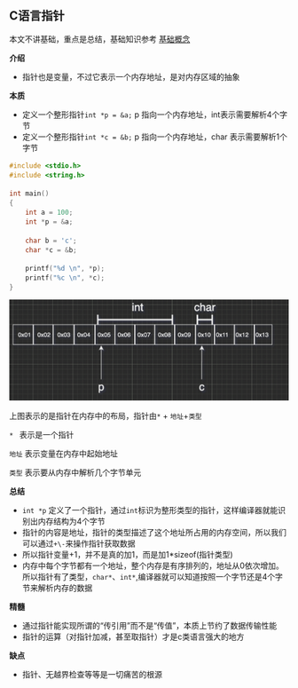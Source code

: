 

## C语言指针

本文不讲基础，重点是总结，基础知识参考 [基础概念](http://c.biancheng.net/view/1990.html)

**介绍**

* 指针也是变量，不过它表示一个内存地址，是对内存区域的抽象



**本质**

* 定义一个整形指针`int *p = &a;`  p 指向一个内存地址，int表示需要解析4个字节
* 定义一个整形指针`int *c = &b;`  p 指向一个内存地址，char 表示需要解析1个字节

```c
#include <stdio.h>
#include <string.h>

int main()
{
    int a = 100;
    int *p = &a;

    char b = 'c';
    char *c = &b;

    printf("%d \n", *p);
    printf("%c \n", *c);
}
```

<img src="assets/readme/image-20200913102148226.png" alt="image-20200913102148226" style="zoom:50%;" />

上图表示的是指针在内存中的布局，指针由`*` + `地址`+`类型`

`* ` 表示是一个指针 

`地址` 表示变量在内存中起始地址

`类型` 表示要从内存中解析几个字节单元



**总结**

* `int *p` 定义了一个指针，通过`int`标识为整形类型的指针，这样编译器就能识别出内存结构为4个字节
* 指针的内容是地址，指针的类型描述了这个地址所占用的内存空间，所以我们可以通过`+\-`来操作指针获取数据
* 所以指针变量+1，并不是真的加1，而是加1*sizeof(指针类型)
* 内存中每个字节都有一个地址，整个内存是有序排列的，地址从0依次增加。所以指针有了类型，`char*`、`int*`,编译器就可以知道按照一个字节还是4个字节来解析内存的数据



**精髓**

* 通过指针能实现所谓的“传引用”而不是“传值”，本质上节约了数据传输性能
* 指针的运算（对指针加减，甚至取指针）才是c类语言强大的地方



**缺点**

* 指针、无越界检查等等是一切痛苦的根源



